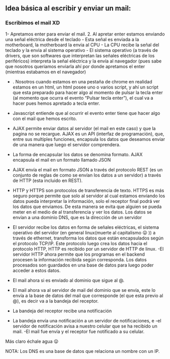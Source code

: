 ## Idea básica al escribir y enviar un mail:

### Escribimos el mail XD
    
1-  Apretamos enter para enviar el mail.
2.  Al apretar enter estamos enviando una señal eléctrica desde el teclado
    - Esta señal es enviada a la motherboard, la motherboard la envia al CPU
    - La CPU recibe la señal del teclado y la envia al sistema operativo
    - El sistema operativo (a través de drivers, que son softwares
    que interpretan las señales eléctricas de los periféricos) interpreta la señal eléctrica y 
    la envía al navegador (pues sabe que nosotros queriamos enviarla ahí por donde apretamos el enter (mientras estabamos en el navegador)
   - . Nosotros cuando estamos en una pestaña de chrome en realidad estamos en un html, 
    un html posee uno o varios script, 
    y ahí un script que esta preparado para hacer algo al momento de pulsar la tecla enter
    (al momento que ocurra el evento “Pulsar tecla enter”),
    el cual va a hacer pues hemos apretado a tecla enter.
    
   - Javascript entiende que al ocurrir el evento enter tiene que hacer algo con el mail que hemos escrito.
   - AJAX permite enviar datos al servidor (el mail en este caso) y que la pagina no se recargue. 
    AJAX es un API (interfaz de programación), que, entre sus multiples funciones,
    encapsula los datos que deseamos enviar de una manera que luego el servidor comprendera.
    
   - La forma de encapsular los datos se denomina formato. AJAX encapsula el mail en un formato llamado JSON
   -  AJAX envía el mail en formato JSON a través del protocolo REST (es un conjunto de 
    reglas de como se envían los datos a un servidor) a través de HTTP (esta incluido en REST).
   -  HTTP y HTTPS son protocolos de transferencia de texto. HTTPS es más seguro porque
    permite que solo al servidor al cual estamos enviando los datos pueda interpretar la información, 
    solo el receptor final podrá ver los datos que enviamos.
    De esta manera se evita que alguien se pueda meter en el medio de al transferencia y ver los datos. 
    Los datos se envían a una dominio DNS, que es la dirección de un servidor
   - El servidor recibe los datos en forma de señales eléctricas, 
    el sistema operativo del servidor (en general linux(muerte al capitalismo 😛 )) a través de ethernet, 
    transforma los datos que están encapsulados según el protocolo TCP/IP. Este protocolo luego crea los datos hacia el protocolo HTTP,
    HTTP es recibido por un servidor de HTTP de linux.
   -El servidor HTTP ahora permite que los programas en el backend procesen la información recibida según corresponda.
    Los datos procesados son guardados en una base de datos para luego poder acceder a estos datos.
   - El mail ahora si es enviado al dominio que sigue al @.
   - El mail ahora va al servidor de mail del dominio que se envía, 
    este lo envía a la base de datos del mail que corresponde (el que esta previo al @), es decir va a la bandeja del receptor.
   - La bandeja del receptor recibe una notificación
   - La bandeja envía una notificación a un servidor de notificaciones, e
   -el servidor de notificación avisa a nuestro celular que se ha recibido un mail.
   -El mail fue envía y el receptor fue notificado a su celular.

Más claro échale agua 😛

NOTA: Los DNS es una base de datos que relaciona un nombre con un IP.
